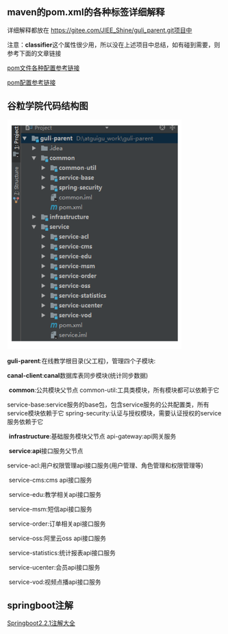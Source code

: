 ## maven的pom.xml的各种标签详细解释

详细解释都放在 https://gitee.com/JIEE_Shine/guli_parent.git项目中

注意：**classifier**这个属性很少用，所以没在上述项目中总结，如有碰到需要，则参考下面的文章链接

[pom文件各种配置参考链接](https://blog.csdn.net/qq_33363618/article/details/79438044)

[pom配置参考链接](https://www.cnblogs.com/zhoudaxing/p/11338183.html)

## 谷粒学院代码结构图



![image-20200908081723251](springboot%E5%AE%9E%E6%88%98%E2%80%94%E2%80%94%E9%85%8D%E5%90%88maven%E4%BB%8E%E9%9B%B6%E5%BC%80%E5%A7%8B%E6%90%AD%E5%BB%BA%E9%A1%B9%E7%9B%AE.assets/image-20200908081723251.png)

**guli-parent**:在线教学根目录(父工程)，管理四个子模块:

​	**canal-client**:**canal**数据库表同步模块(统计同步数据)

​	**common**:公共模块父节点 common-util:工具类模块，所有模块都可以依赖于它

​	service-base:service服务的base包，包含service服务的公共配置类，所有service模块依赖于它 spring-security:认证与授权模块，需要认证授权的service服务依赖于它

​	**infrastructure**:基础服务模块父节点 api-gateway:api网关服务

​	**service**:**api**接口服务父节点 

​	service-acl:用户权限管理api接口服务(用户管理、角色管理和权限管理等)

​	service-cms:cms api接口服务 

​	service-edu:教学相关api接口服务 

​	service-msm:短信api接口服务 

​	service-order:订单相关api接口服务 

​	service-oss:阿里云oss api接口服务 

​	service-statistics:统计报表api接口服务 

​	service-ucenter:会员api接口服务 

​	service-vod:视频点播api接口服务

## springboot注解

[Springboot2.2.1注解大全](https://www.imooc.com/article/290348)